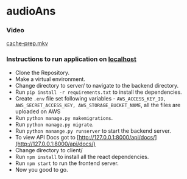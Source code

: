 # audioAns

### Video

[cache-prep.mkv](https://drive.google.com/file/d/1UDxsLIkTnXubVJa4Psuh272_opCA7X3C/view?usp=sharing)

### Instructions to run application on [localhost](http://localhost)

- Clone the Repository.
- Make a virtual environment.
- Change directory to server/ to navigate to the backend directory.
- Run `pip install -r requirements.txt` to install the dependencies.
- Create `.env` file set following variables - `AWS_ACCESS_KEY_ID, AWS_SECRET_ACCESS_KEY, AWS_STORAGE_BUCKET_NAME`, all the files are uploaded on AWS
- Run `python manage.py makemigrations`.
- Run `python manage.py migrate`.
- Run `python manange.py runserver` to start the backend server.
- To view API Docs got to [http://127.0.0.1:8000/api/docs/](http://127.0.0.1:8000/api/docs/)
- Change directory to client/
- Run `npm install` to install all the react dependencies.
- Run `npm start` to run the frontend server.
- Now you good to go.
